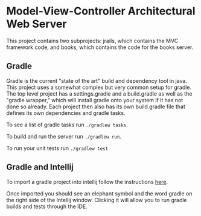 Model-View-Controller Architectural Web Server
================
This project contains two subprojects: jrails, which contains the MVC framework code, and books, which contains the code for the books server.

## Gradle
Gradle is the current "state of the art" build and dependency tool in java.
This project uses a somewhat complex but very common setup for gradle. The top level 
project has a settings.gradle and a build.gradle as well as the "gradle wrapper,"
which will install gradle onto your system if it has not done so already. Each
project then also has its own build.gradle file that defines its own dependencies and gradle
tasks.

To see a list of gradle tasks run `./gradlew tasks`. 

To build and run the server run `./gradlew run`.

To run your unit tests run `./gradlew test`

## Gradle and Intellij
To import a gradle project into intellij follow the instructions [here](https://www.jetbrains.com/help/idea/gradle.html#).

Once imported you should see an elephant symbol and the word gradle on the right side
of the Intellij window. Clicking it will allow you to run gradle builds and tests through the IDE.
